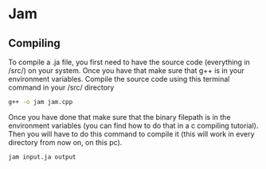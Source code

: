 # Jam

## Compiling
To compile a .ja file, you first need to have the source code (everything in /src/) on your system. Once you have that make sure that g++ is in your environment variables. Compile the source code using this terminal command in your /src/ directory

```bash
g++ -o jam jam.cpp
```

Once you have done that make sure that the binary filepath is in the environment variables (you can find how to do that in a c compiling tutorial). Then you will have to do this command to compile it (this will work in every directory from now on, on this pc).

```bash
jam input.ja output
```
